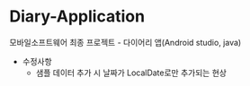 # Diary-Application
모바일소프트웨어 최종 프로젝트 - 다이어리 앱(Android studio, java)
　
* 수정사항
  * 샘플 데이터 추가 시 날짜가 LocalDate로만 추가되는 현상
